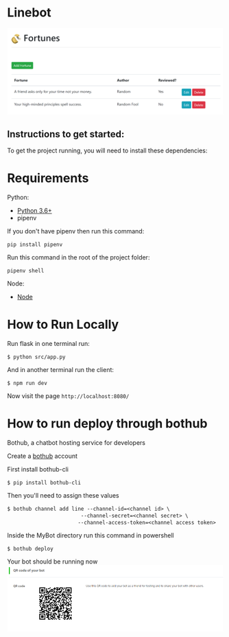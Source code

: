 # Linebot

![web front end](./imgs/webapp.png)

## Instructions to get started:

To get the project running, you will need to install these dependencies:

# Requirements

Python: 
* [Python 3.6+](https://www.python.org/downloads/)
* pipenv

If you don't have pipenv then run this command:
```
pip install pipenv
```
Run this command in the root of the project folder:
```
pipenv shell
```

Node:
* [Node](https://nodejs.org/en/download/)

# How to Run Locally

Run flask in one terminal run:

```
$ python src/app.py
```

And in another terminal run the client:

```
$ npm run dev
```

Now visit the page `http://localhost:8080/`

# How to run deploy through bothub

Bothub, a chatbot hosting service for developers

Create a [bothub](https://bothub.studio/) account

First install bothub-cli
```
$ pip install bothub-cli
```
Then you'll need to assign these values
```
$ bothub channel add line --channel-id=<channel id> \
                        --channel-secret=<channel secret> \
                       --channel-access-token=<channel access token>
```
Inside the MyBot directory run this command in powershell
```
$ bothub deploy
```
Your bot should be running now
![QR Code](./imgs/linebot-QR.png)